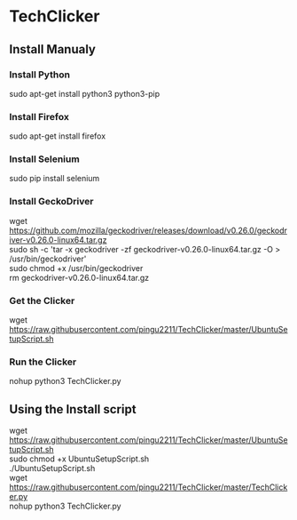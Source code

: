 # TechClicker
## Install Manualy
### Install Python
sudo apt-get install python3 python3-pip

### Install Firefox
sudo apt-get install firefox

### Install Selenium
sudo pip install selenium

### Install GeckoDriver
wget https://github.com/mozilla/geckodriver/releases/download/v0.26.0/geckodriver-v0.26.0-linux64.tar.gz<br>
sudo sh -c 'tar -x geckodriver -zf geckodriver-v0.26.0-linux64.tar.gz -O > /usr/bin/geckodriver'<br>
sudo chmod +x /usr/bin/geckodriver<br>
rm geckodriver-v0.26.0-linux64.tar.gz<br>

### Get the Clicker
wget https://raw.githubusercontent.com/pingu2211/TechClicker/master/UbuntuSetupScript.sh<br>

### Run the Clicker
nohup python3 TechClicker.py <br>

## Using the Install script
wget https://raw.githubusercontent.com/pingu2211/TechClicker/master/UbuntuSetupScript.sh<br>
sudo chmod +x UbuntuSetupScript.sh<br>
./UbuntuSetupScript.sh<br>
wget https://raw.githubusercontent.com/pingu2211/TechClicker/master/TechClicker.py<br>
nohup python3 TechClicker.py 
